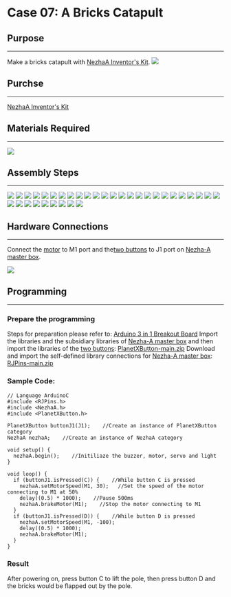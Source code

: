 # Case 07: A Bricks Catapult

## Purpose
---
Make a bricks catapult with [NezhaA Inventor's Kit](https://shop.elecfreaks.com/products/elecfreaks-arduino-36-in-1-nezha-a-inventors-kit?_pos=2&_sid=e1dfa3343&_ss=r).
![](https://wiki-media-ef.oss-cn-hongkong.aliyuncs.com//images/neza-a-case-07-01.png)

## Purchse
---
 [NezhaA Inventor's Kit](https://shop.elecfreaks.com/products/elecfreaks-arduino-36-in-1-nezha-a-inventors-kit?_pos=2&_sid=e1dfa3343&_ss=r)

## Materials Required
---
![](https://wiki-media-ef.oss-cn-hongkong.aliyuncs.com//images/neza-a-case-07-02.png)

## Assembly Steps
---
![](https://wiki-media-ef.oss-cn-hongkong.aliyuncs.com//images/neza-a-step-07-01.png)
![](https://wiki-media-ef.oss-cn-hongkong.aliyuncs.com//images/neza-a-step-07-02.png)
![](https://wiki-media-ef.oss-cn-hongkong.aliyuncs.com//images/neza-a-step-07-03.png)
![](https://wiki-media-ef.oss-cn-hongkong.aliyuncs.com//images/neza-a-step-07-04.png)
![](https://wiki-media-ef.oss-cn-hongkong.aliyuncs.com//images/neza-a-step-07-05.png)
![](https://wiki-media-ef.oss-cn-hongkong.aliyuncs.com//images/neza-a-step-07-06.png)
![](https://wiki-media-ef.oss-cn-hongkong.aliyuncs.com//images/neza-a-step-07-07.png)
![](https://wiki-media-ef.oss-cn-hongkong.aliyuncs.com//images/neza-a-step-07-08.png)
![](https://wiki-media-ef.oss-cn-hongkong.aliyuncs.com//images/neza-a-step-07-09.png)
![](https://wiki-media-ef.oss-cn-hongkong.aliyuncs.com//images/neza-a-step-07-10.png)
![](https://wiki-media-ef.oss-cn-hongkong.aliyuncs.com//images/neza-a-step-07-11.png)
![](https://wiki-media-ef.oss-cn-hongkong.aliyuncs.com//images/neza-a-step-07-12.png)
![](https://wiki-media-ef.oss-cn-hongkong.aliyuncs.com//images/neza-a-step-07-13.png)
![](https://wiki-media-ef.oss-cn-hongkong.aliyuncs.com//images/neza-a-step-07-14.png)
![](https://wiki-media-ef.oss-cn-hongkong.aliyuncs.com//images/neza-a-step-07-15.png)
![](https://wiki-media-ef.oss-cn-hongkong.aliyuncs.com//images/neza-a-step-07-16.png)
![](https://wiki-media-ef.oss-cn-hongkong.aliyuncs.com//images/neza-a-step-07-17.png)
![](https://wiki-media-ef.oss-cn-hongkong.aliyuncs.com//images/neza-a-step-07-18.png)
![](https://wiki-media-ef.oss-cn-hongkong.aliyuncs.com//images/neza-a-step-07-19.png)
![](https://wiki-media-ef.oss-cn-hongkong.aliyuncs.com//images/neza-a-step-07-20.png)
![](https://wiki-media-ef.oss-cn-hongkong.aliyuncs.com//images/neza-a-step-07-21.png)
![](https://wiki-media-ef.oss-cn-hongkong.aliyuncs.com//images/neza-a-step-07-22.png)
![](https://wiki-media-ef.oss-cn-hongkong.aliyuncs.com//images/neza-a-step-07-23.png)
![](https://wiki-media-ef.oss-cn-hongkong.aliyuncs.com//images/neza-a-step-07-24.png)
![](https://wiki-media-ef.oss-cn-hongkong.aliyuncs.com//images/neza-a-step-07-25.png)
![](https://wiki-media-ef.oss-cn-hongkong.aliyuncs.com//images/neza-a-step-07-26.png)
![](https://wiki-media-ef.oss-cn-hongkong.aliyuncs.com//images/neza-a-step-07-27.png)
![](https://wiki-media-ef.oss-cn-hongkong.aliyuncs.com//images/neza-a-step-07-28.png)
![](https://wiki-media-ef.oss-cn-hongkong.aliyuncs.com//images/neza-a-step-07-29.png)
![](https://wiki-media-ef.oss-cn-hongkong.aliyuncs.com//images/neza-a-step-07-30.png)
![](https://wiki-media-ef.oss-cn-hongkong.aliyuncs.com//images/neza-a-step-07-31.png)
![](https://wiki-media-ef.oss-cn-hongkong.aliyuncs.com//images/neza-a-step-07-32.png)
![](https://wiki-media-ef.oss-cn-hongkong.aliyuncs.com//images/neza-a-step-07-33.png)
![](https://wiki-media-ef.oss-cn-hongkong.aliyuncs.com//images/neza-a-step-07-34.png)

## Hardware Connections
---
Connect the [motor](https://www.elecfreaks.com/geekservo-motor-2kg-compatible-with-lego.html) to M1 port and the[two buttons](https://www.elecfreaks.com/planetx-button.html) to J1 port on [Nezha-A master box](https://www.elecfreaks.com/arduino-3-in-1-master-control-box.html). 

![](https://wiki-media-ef.oss-cn-hongkong.aliyuncs.com//images/neza-a-case-07-03.png)

## Programming
---
### Prepare the programming

Steps for preparation please refer to: [Arduino 3 in 1 Breakout Board](https://www.elecfreaks.com/learn-en/Arduino-3-in-1-box/Arduino-3-in-1-box.html)
Import the libraries and the subsidiary libraries of [Nezha-A master box](https://www.elecfreaks.com/arduino-3-in-1-master-control-box.html) and then import the libraries of the [two buttons](https://www.elecfreaks.com/planetx-button.html):  [PlanetXButton-main.zip](https://github.com/elecfreaks/PlanetXButton/archive/refs/heads/main.zip)
Download and import the self-defined library connections for [Nezha-A master box](https://www.elecfreaks.com/arduino-3-in-1-master-control-box.html): [RJPins-main.zip](https://github.com/elecfreaks/RJPins/archive/refs/heads/main.zip)

### Sample Code: 

```
// Language ArduinoC
#include <RJPins.h>
#include <NezhaA.h>
#include <PlanetXButton.h>

PlanetXButton buttonJ1(J1);    //Create an instance of PlanetXButton category
NezhaA nezhaA;    //Create an instance of NezhaA category

void setup() {
  nezhaA.begin();    //Initiliaze the buzzer, motor, servo and light
}

void loop() {
  if (buttonJ1.isPressed(C)) {    //While button C is pressed
    nezhaA.setMotorSpeed(M1, 30);   //Set the speed of the motor connecting to M1 at 50%
    delay((0.5) * 1000);    //Pause 500ms
    nezhaA.brakeMotor(M1);    //Stop the motor connecting to M1
  }
  if (buttonJ1.isPressed(D)) {    //While button D is pressed
    nezhaA.setMotorSpeed(M1, -100);
    delay((0.5) * 1000);
    nezhaA.brakeMotor(M1);
  }
}
```
### Result
After powering on, press button C to lift the pole, then press button D and the bricks would be flapped out by the pole. 

